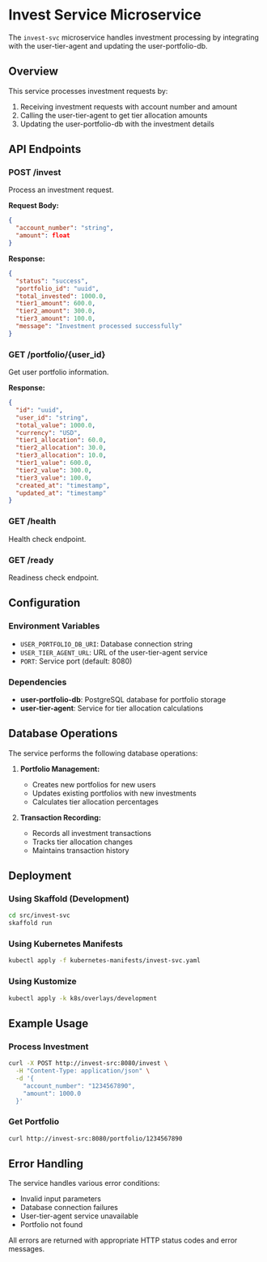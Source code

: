# Invest Service Microservice

The `invest-svc` microservice handles investment processing by integrating with the user-tier-agent and updating the user-portfolio-db.

## Overview

This service processes investment requests by:
1. Receiving investment requests with account number and amount
2. Calling the user-tier-agent to get tier allocation amounts
3. Updating the user-portfolio-db with the investment details

## API Endpoints

### POST /invest
Process an investment request.

**Request Body:**
```json
{
  "account_number": "string",
  "amount": float
}
```

**Response:**
```json
{
  "status": "success",
  "portfolio_id": "uuid",
  "total_invested": 1000.0,
  "tier1_amount": 600.0,
  "tier2_amount": 300.0,
  "tier3_amount": 100.0,
  "message": "Investment processed successfully"
}
```

### GET /portfolio/{user_id}
Get user portfolio information.

**Response:**
```json
{
  "id": "uuid",
  "user_id": "string",
  "total_value": 1000.0,
  "currency": "USD",
  "tier1_allocation": 60.0,
  "tier2_allocation": 30.0,
  "tier3_allocation": 10.0,
  "tier1_value": 600.0,
  "tier2_value": 300.0,
  "tier3_value": 100.0,
  "created_at": "timestamp",
  "updated_at": "timestamp"
}
```

### GET /health
Health check endpoint.

### GET /ready
Readiness check endpoint.

## Configuration

### Environment Variables
- `USER_PORTFOLIO_DB_URI`: Database connection string
- `USER_TIER_AGENT_URL`: URL of the user-tier-agent service
- `PORT`: Service port (default: 8080)

### Dependencies
- **user-portfolio-db**: PostgreSQL database for portfolio storage
- **user-tier-agent**: Service for tier allocation calculations

## Database Operations

The service performs the following database operations:

1. **Portfolio Management:**
   - Creates new portfolios for new users
   - Updates existing portfolios with new investments
   - Calculates tier allocation percentages

2. **Transaction Recording:**
   - Records all investment transactions
   - Tracks tier allocation changes
   - Maintains transaction history

## Deployment

### Using Skaffold (Development)
```bash
cd src/invest-svc
skaffold run
```

### Using Kubernetes Manifests
```bash
kubectl apply -f kubernetes-manifests/invest-svc.yaml
```

### Using Kustomize
```bash
kubectl apply -k k8s/overlays/development
```

## Example Usage

### Process Investment
```bash
curl -X POST http://invest-src:8080/invest \
  -H "Content-Type: application/json" \
  -d '{
    "account_number": "1234567890",
    "amount": 1000.0
  }'
```

### Get Portfolio
```bash
curl http://invest-src:8080/portfolio/1234567890
```

## Error Handling

The service handles various error conditions:
- Invalid input parameters
- Database connection failures
- User-tier-agent service unavailable
- Portfolio not found

All errors are returned with appropriate HTTP status codes and error messages.
